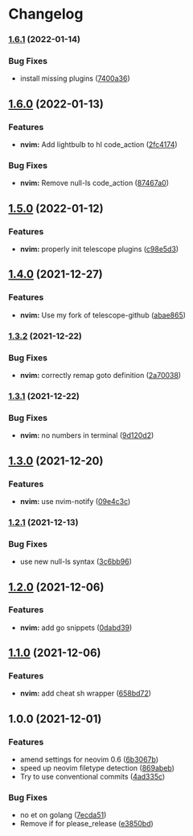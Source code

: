 # Changelog

### [1.6.1](https://www.github.com/sbulav/dotfiles/compare/v1.6.0...v1.6.1) (2022-01-14)


### Bug Fixes

* install missing plugins ([7400a36](https://www.github.com/sbulav/dotfiles/commit/7400a3600993269bf6649b380d84e376364e57a5))

## [1.6.0](https://www.github.com/sbulav/dotfiles/compare/v1.5.0...v1.6.0) (2022-01-13)


### Features

* **nvim:** Add lightbulb to hl code_action ([2fc4174](https://www.github.com/sbulav/dotfiles/commit/2fc41740523b01deaef1d3a7a9e48c29536cc5f5))


### Bug Fixes

* **nvim:** Remove null-ls code_action ([87467a0](https://www.github.com/sbulav/dotfiles/commit/87467a0a84843fef83c8498bca5b4496fd81f9b2))

## [1.5.0](https://www.github.com/sbulav/dotfiles/compare/v1.4.0...v1.5.0) (2022-01-12)


### Features

* **nvim:** properly init telescope plugins ([c98e5d3](https://www.github.com/sbulav/dotfiles/commit/c98e5d3d0eb915610066a688361f9f784ee9425b))

## [1.4.0](https://www.github.com/sbulav/dotfiles/compare/v1.3.2...v1.4.0) (2021-12-27)


### Features

* **nvim:** Use my fork of telescope-github ([abae865](https://www.github.com/sbulav/dotfiles/commit/abae865774efbb540957884bb6f4675a44328c74))

### [1.3.2](https://www.github.com/sbulav/dotfiles/compare/v1.3.1...v1.3.2) (2021-12-22)


### Bug Fixes

* **nvim:** correctly remap goto definition ([2a70038](https://www.github.com/sbulav/dotfiles/commit/2a70038dc3cddf1ed133d8a7c889712ee3a24cef))

### [1.3.1](https://www.github.com/sbulav/dotfiles/compare/v1.3.0...v1.3.1) (2021-12-22)


### Bug Fixes

* **nvim:** no numbers in terminal ([9d120d2](https://www.github.com/sbulav/dotfiles/commit/9d120d2a18ccb5363bb096b9c67d6bdabbadbefb))

## [1.3.0](https://www.github.com/sbulav/dotfiles/compare/v1.2.1...v1.3.0) (2021-12-20)


### Features

* **nvim:** use nvim-notify ([09e4c3c](https://www.github.com/sbulav/dotfiles/commit/09e4c3cfd9f9c290263045c30f9d61cf033a6b60))

### [1.2.1](https://www.github.com/sbulav/dotfiles/compare/v1.2.0...v1.2.1) (2021-12-13)


### Bug Fixes

* use new null-ls syntax ([3c6bb96](https://www.github.com/sbulav/dotfiles/commit/3c6bb9622c29fbdced24c248ef54852ffd248827))

## [1.2.0](https://www.github.com/sbulav/dotfiles/compare/v1.1.0...v1.2.0) (2021-12-06)


### Features

* **nvim:** add go snippets ([0dabd39](https://www.github.com/sbulav/dotfiles/commit/0dabd397ca572f4a4e354fac5f0e161936c189df))

## [1.1.0](https://www.github.com/sbulav/dotfiles/compare/v1.0.0...v1.1.0) (2021-12-06)


### Features

* **nvim:** add cheat sh wrapper ([658bd72](https://www.github.com/sbulav/dotfiles/commit/658bd72af47e843bd48eb794f3bc967fa7bd7316))

## 1.0.0 (2021-12-01)


### Features

* amend settings for neovim 0.6 ([6b3067b](https://www.github.com/sbulav/dotfiles/commit/6b3067b109ac91f30aeb1f1785a31d4991db63c1))
* speed up neovim filetype detection ([869abeb](https://www.github.com/sbulav/dotfiles/commit/869abeb7e9d4d154e1c4b2748164141c976a6548))
* Try to use conventional commits ([4ad335c](https://www.github.com/sbulav/dotfiles/commit/4ad335c181360406881c5c11dac43765e5a0c2f3))


### Bug Fixes

* no et on golang ([7ecda51](https://www.github.com/sbulav/dotfiles/commit/7ecda5157d1e187ac91e1c880da347faa688aa6b))
* Remove if for please_release ([e3850bd](https://www.github.com/sbulav/dotfiles/commit/e3850bd5f9c68dce3eae2bc6b3d747c10f531857))

